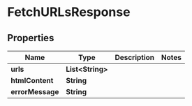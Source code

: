 

# FetchURLsResponse


## Properties

| Name | Type | Description | Notes |
|------------ | ------------- | ------------- | -------------|
|**urls** | **List&lt;String&gt;** |  |  |
|**htmlContent** | **String** |  |  |
|**errorMessage** | **String** |  |  |




